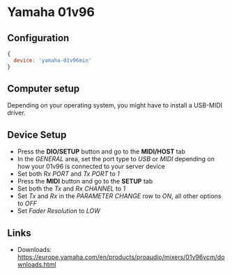 # Yamaha 01v96

## Configuration

```js
{
  device: 'yamaha-01v96min'
}
```

## Computer setup

Depending on your operating system, you might have to install a USB-MIDI driver.

## Device Setup

- Press the **DIO/SETUP** button and go to the **MIDI/HOST** tab
- In the _GENERAL_ area, set the port type to _USB_ or _MIDI_ depending on how your 01v96 is connected to your server device
- Set both _Rx PORT_ and _Tx PORT_ to _1_
- Press the **MIDI** button and go to the **SETUP** tab
- Set both the _Tx_ and _Rx CHANNEL_ to _1_
- Set _Tx_ and _Rx_ in the _PARAMETER CHANGE_ row to _ON_, all other options to _OFF_
- Set _Fader Resolution_ to _LOW_

## Links

- Downloads: https://europe.yamaha.com/en/products/proaudio/mixers/01v96vcm/downloads.html

